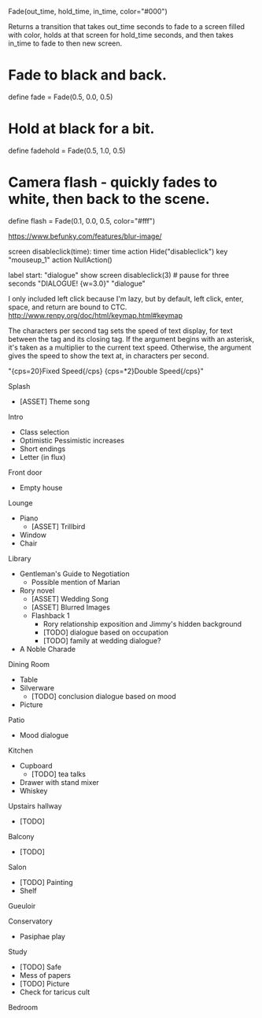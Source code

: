 Fade(out_time, hold_time, in_time, color="#000")

Returns a transition that takes out_time seconds to fade to a screen filled with color, holds at that screen for hold_time seconds, and then takes in_time to fade to then new screen.

# Fade to black and back.
define fade = Fade(0.5, 0.0, 0.5)

# Hold at black for a bit.
define fadehold = Fade(0.5, 1.0, 0.5)

# Camera flash - quickly fades to white, then back to the scene.
define flash = Fade(0.1, 0.0, 0.5, color="#fff")


https://www.befunky.com/features/blur-image/


screen disableclick(time):
    timer time action Hide("disableclick")
    key "mouseup_1" action NullAction()

label start:
    "dialogue"
    show screen disableclick(3) # pause for three seconds
    "DIALOGUE! {w=3.0}"
    "dialogue"


I only included left click because I'm lazy, but by default, left click, enter, space, and return are bound to CTC. http://www.renpy.org/doc/html/keymap.html#keymap


The characters per second tag sets the speed of text display, for text between the tag and its closing tag. If the argument begins with an asterisk, it's taken as a multiplier to the current text speed. Otherwise, the argument gives the speed to show the text at, in characters per second.

"{cps=20}Fixed Speed{/cps} {cps=*2}Double Speed{/cps}"







Splash
- [ASSET] Theme song

Intro
- Class selection
- Optimistic Pessimistic increases
- Short endings
- Letter (in flux)

Front door
- Empty house

Lounge
- Piano
  - [ASSET] Trillbird
- Window
- Chair

Library
- Gentleman's Guide to Negotiation
  - Possible mention of Marian
- Rory novel
  - [ASSET] Wedding Song
  - [ASSET] Blurred Images
  - Flashback 1
    - Rory relationship exposition and Jimmy's hidden background
    - [TODO] dialogue based on occupation
    - [TODO] family at wedding dialogue?
- A Noble Charade

Dining Room
- Table
- Silverware
  - [TODO] conclusion dialogue based on mood
- Picture

Patio
- Mood dialogue

Kitchen
- Cupboard
  - [TODO] tea talks
- Drawer with stand mixer
- Whiskey

Upstairs hallway
- [TODO]

Balcony
- [TODO]

Salon
- [TODO] Painting
- Shelf

Gueuloir

Conservatory
- Pasiphae play

Study
- [TODO] Safe
- Mess of papers
- [TODO] Picture
- Check for taricus cult

Bedroom
